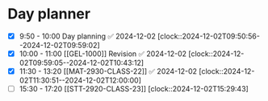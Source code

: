 # Day planner

- [x] 9:50 - 10:00 Day planning ✅ 2024-12-02
      [clock::2024-12-02T09:50:56--2024-12-02T09:59:02]
- [x] 10:00 - 11:00 [[GEL-1000]] Revision ✅ 2024-12-02
      [clock::2024-12-02T09:59:05--2024-12-02T10:43:12]
- [x] 11:30 - 13:20 [[MAT-2930-CLASS-22]] ✅ 2024-12-02
      [clock::2024-12-02T11:30:51--2024-12-02T12:00:00]
- [ ] 15:30 - 17:20 [[STT-2920-CLASS-23]]
      [clock::2024-12-02T15:29:43]
